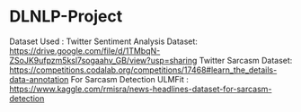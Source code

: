 # DLNLP-Project

Dataset Used :  Twitter Sentiment Analysis Dataset: https://drive.google.com/file/d/1TMbqN-ZSoJK9ufpzm5ksl7sogaahv_GB/view?usp=sharing
                Twitter Sarcasm Dataset: https://competitions.codalab.org/competitions/17468#learn_the_details-data-annotation
                For Sarcasm Detection ULMFit : https://www.kaggle.com/rmisra/news-headlines-dataset-for-sarcasm-detection
